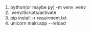 1. python(or maybe py) -m venv .venv
2. .venv/Scripts/activate
3. pip install -r requirment.txt
4. unicorn main:app --reload
